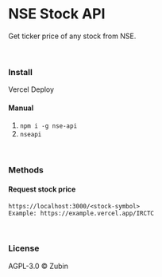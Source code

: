 # NSE Stock API

Get ticker price of any stock from NSE.

<br>

### Install

Vercel Deploy

#### Manual

1. ```npm i -g nse-api```
2. ```nseapi```

<br>

### Methods

#### Request stock price

```
https://localhost:3000/<stock-symbol>
Example: https://example.vercel.app/IRCTC
```

<br>

### License

AGPL-3.0 ©️ Zubin